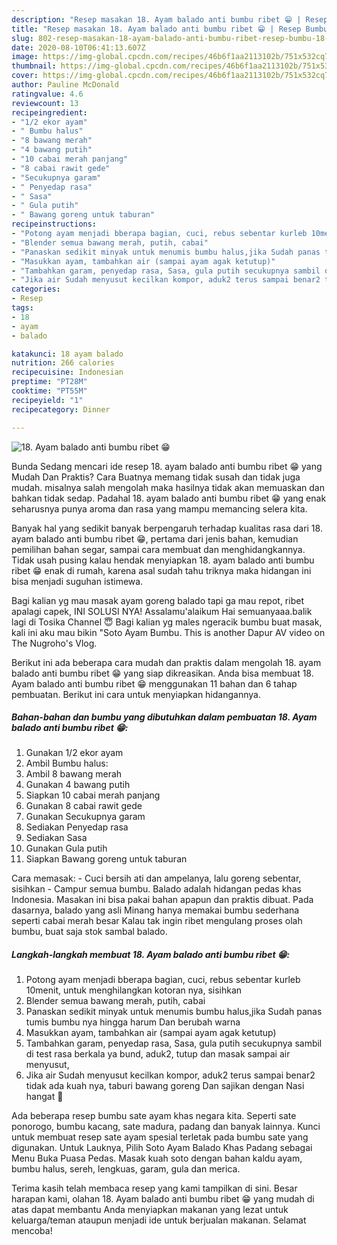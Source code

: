 ```yaml
---
description: "Resep masakan 18. Ayam balado anti bumbu ribet 😁 | Resep Bumbu 18. Ayam balado anti bumbu ribet 😁 Yang Enak Dan Lezat"
title: "Resep masakan 18. Ayam balado anti bumbu ribet 😁 | Resep Bumbu 18. Ayam balado anti bumbu ribet 😁 Yang Enak Dan Lezat"
slug: 802-resep-masakan-18-ayam-balado-anti-bumbu-ribet-resep-bumbu-18-ayam-balado-anti-bumbu-ribet-yang-enak-dan-lezat
date: 2020-08-10T06:41:13.607Z
image: https://img-global.cpcdn.com/recipes/46b6f1aa2113102b/751x532cq70/18-ayam-balado-anti-bumbu-ribet-😁-foto-resep-utama.jpg
thumbnail: https://img-global.cpcdn.com/recipes/46b6f1aa2113102b/751x532cq70/18-ayam-balado-anti-bumbu-ribet-😁-foto-resep-utama.jpg
cover: https://img-global.cpcdn.com/recipes/46b6f1aa2113102b/751x532cq70/18-ayam-balado-anti-bumbu-ribet-😁-foto-resep-utama.jpg
author: Pauline McDonald
ratingvalue: 4.6
reviewcount: 13
recipeingredient:
- "1/2 ekor ayam"
- " Bumbu halus"
- "8 bawang merah"
- "4 bawang putih"
- "10 cabai merah panjang"
- "8 cabai rawit gede"
- "Secukupnya garam"
- " Penyedap rasa"
- " Sasa"
- " Gula putih"
- " Bawang goreng untuk taburan"
recipeinstructions:
- "Potong ayam menjadi bberapa bagian, cuci, rebus sebentar kurleb 10menit, untuk menghilangkan kotoran nya, sisihkan"
- "Blender semua bawang merah, putih, cabai"
- "Panaskan sedikit minyak untuk menumis bumbu halus,jika Sudah panas tumis bumbu nya hingga harum Dan berubah warna"
- "Masukkan ayam, tambahkan air (sampai ayam agak ketutup)"
- "Tambahkan garam, penyedap rasa, Sasa, gula putih secukupnya sambil di test rasa berkala ya bund, aduk2, tutup dan masak sampai air menyusut,"
- "Jika air Sudah menyusut kecilkan kompor, aduk2 terus sampai benar2 tidak ada kuah nya, taburi bawang goreng Dan sajikan dengan Nasi hangat 👏"
categories:
- Resep
tags:
- 18
- ayam
- balado

katakunci: 18 ayam balado 
nutrition: 266 calories
recipecuisine: Indonesian
preptime: "PT28M"
cooktime: "PT55M"
recipeyield: "1"
recipecategory: Dinner

---
```



![18. Ayam balado anti bumbu ribet 😁](https://img-global.cpcdn.com/recipes/46b6f1aa2113102b/751x532cq70/18-ayam-balado-anti-bumbu-ribet-😁-foto-resep-utama.jpg)

Bunda Sedang mencari ide resep 18. ayam balado anti bumbu ribet 😁 yang Mudah Dan Praktis? Cara Buatnya memang tidak susah dan tidak juga mudah. misalnya salah mengolah maka hasilnya tidak akan memuaskan dan bahkan tidak sedap. Padahal 18. ayam balado anti bumbu ribet 😁 yang enak seharusnya punya aroma dan rasa yang mampu memancing selera kita.

Banyak hal yang sedikit banyak berpengaruh terhadap kualitas rasa dari 18. ayam balado anti bumbu ribet 😁, pertama dari jenis bahan, kemudian pemilihan bahan segar, sampai cara membuat dan menghidangkannya. Tidak usah pusing kalau hendak menyiapkan 18. ayam balado anti bumbu ribet 😁 enak di rumah, karena asal sudah tahu triknya maka hidangan ini bisa menjadi suguhan istimewa.

Bagi kalian yg mau masak ayam goreng balado tapi ga mau repot, ribet apalagi capek, INI SOLUSI NYA! Assalamu&#39;alaikum Hai semuanyaaa.balik lagi di Tosika Channel 😇 Bagi kalian yg males ngeracik bumbu buat masak, kali ini aku mau bikin &#34;Soto Ayam Bumbu. This is another Dapur AV video on The Nugroho&#39;s Vlog.


Berikut ini ada beberapa cara mudah dan praktis dalam mengolah 18. ayam balado anti bumbu ribet 😁 yang siap dikreasikan. Anda bisa membuat 18. Ayam balado anti bumbu ribet 😁 menggunakan 11 bahan dan 6 tahap pembuatan. Berikut ini cara untuk menyiapkan hidangannya.

<!--inarticleads1-->

##### Bahan-bahan dan bumbu yang dibutuhkan dalam pembuatan 18. Ayam balado anti bumbu ribet 😁:

1. Gunakan 1/2 ekor ayam
1. Ambil  Bumbu halus:
1. Ambil 8 bawang merah
1. Gunakan 4 bawang putih
1. Siapkan 10 cabai merah panjang
1. Gunakan 8 cabai rawit gede
1. Gunakan Secukupnya garam
1. Sediakan  Penyedap rasa
1. Sediakan  Sasa
1. Gunakan  Gula putih
1. Siapkan  Bawang goreng untuk taburan


Cara memasak: - Cuci bersih ati dan ampelanya, lalu goreng sebentar, sisihkan - Campur semua bumbu. Balado adalah hidangan pedas khas Indonesia. Masakan ini bisa pakai bahan apapun dan praktis dibuat. Pada dasarnya, balado yang asli Minang hanya memakai bumbu sederhana seperti cabai merah besar Kalau tak ingin ribet mengulang proses olah bumbu, buat saja stok sambal balado. 

<!--inarticleads2-->

##### Langkah-langkah membuat 18. Ayam balado anti bumbu ribet 😁:

1. Potong ayam menjadi bberapa bagian, cuci, rebus sebentar kurleb 10menit, untuk menghilangkan kotoran nya, sisihkan
1. Blender semua bawang merah, putih, cabai
1. Panaskan sedikit minyak untuk menumis bumbu halus,jika Sudah panas tumis bumbu nya hingga harum Dan berubah warna
1. Masukkan ayam, tambahkan air (sampai ayam agak ketutup)
1. Tambahkan garam, penyedap rasa, Sasa, gula putih secukupnya sambil di test rasa berkala ya bund, aduk2, tutup dan masak sampai air menyusut,
1. Jika air Sudah menyusut kecilkan kompor, aduk2 terus sampai benar2 tidak ada kuah nya, taburi bawang goreng Dan sajikan dengan Nasi hangat 👏


Ada beberapa resep bumbu sate ayam khas negara kita. Seperti sate ponorogo, bumbu kacang, sate madura, padang dan banyak lainnya. Kunci untuk membuat resep sate ayam spesial terletak pada bumbu sate yang digunakan. Untuk Lauknya, Pilih Soto Ayam Balado Khas Padang sebagai Menu Buka Puasa Pedas. Masak kuah soto dengan bahan kaldu ayam, bumbu halus, sereh, lengkuas, garam, gula dan merica. 

Terima kasih telah membaca resep yang kami tampilkan di sini. Besar harapan kami, olahan 18. Ayam balado anti bumbu ribet 😁 yang mudah di atas dapat membantu Anda menyiapkan makanan yang lezat untuk keluarga/teman ataupun menjadi ide untuk berjualan makanan. Selamat mencoba!
